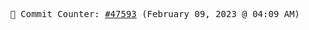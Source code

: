 <p align="center">
    <samp>
        📮 Commit Counter: <a href="https://github.com/Javascript-void0/Javascript-void0/commits/main">#47593</a> (February 09, 2023 @ 04:09 AM)
    </samp>
</p>